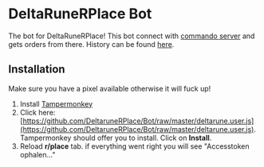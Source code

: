 # DeltaRuneRPlace Bot

The bot for DeltaRuneRPlace! This bot connect with [commando server](https://github.com/PlaceNL/Commando) and gets orders from there. History can be found [here](https://deltarune.averysmets.com/).

## Installation

Make sure you have a pixel available otherwise it will fuck up!

1. Install [Tampermonkey](https://www.tampermonkey.net/)
2. Click here: [https://github.com/DeltaruneRPlace/Bot/raw/master/deltarune.user.js](https://github.com/DeltaruneRPlace/Bot/raw/master/deltarune.user.js). Tampermonkey should offer you to install. Click on **Install**.
3. Reload **r/place** tab. if everything went right you will see "Accesstoken ophalen..."
